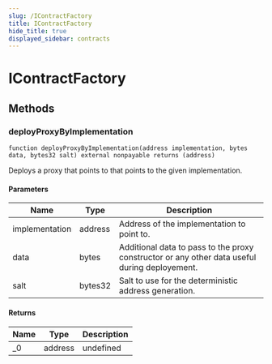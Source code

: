```yaml
---
slug: /IContractFactory
title: IContractFactory
hide_title: true
displayed_sidebar: contracts
---
```


# IContractFactory

## Methods

### deployProxyByImplementation

```solidity
function deployProxyByImplementation(address implementation, bytes data, bytes32 salt) external nonpayable returns (address)
```

Deploys a proxy that points to that points to the given implementation.

#### Parameters

| Name           | Type    | Description                                                                                   |
| -------------- | ------- | --------------------------------------------------------------------------------------------- |
| implementation | address | Address of the implementation to point to.                                                    |
| data           | bytes   | Additional data to pass to the proxy constructor or any other data useful during deployement. |
| salt           | bytes32 | Salt to use for the deterministic address generation.                                         |

#### Returns

| Name | Type    | Description |
| ---- | ------- | ----------- |
| \_0  | address | undefined   |
